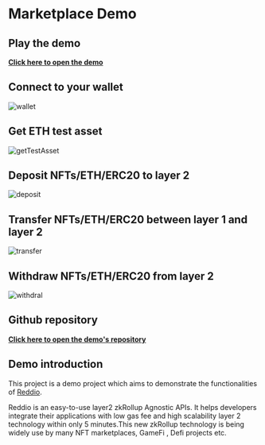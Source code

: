 # Marketplace Demo

## Play the demo

**[Click here to open the demo](https://demos.reddio.com/)**

## Connect to your wallet
![wallet](/connectWallet.gif)

## Get ETH test asset
![getTestAsset](/getTestETH.gif)

## Deposit NFTs/ETH/ERC20 to layer 2
![deposit](/deposit.gif)

## Transfer NFTs/ETH/ERC20 between layer 1 and layer 2
![transfer](/transfer.gif)

## Withdraw NFTs/ETH/ERC20 from layer 2
![withdral](/withdral.gif)


## Github repository

**[Click here to open the demo's repository](https://github.com/reddio-com/NFT-Marketplace)**

## Demo introduction

This project is a demo project which aims to demonstrate the functionalities of [Reddio](https://www.reddio.com/).

Reddio is an easy-to-use layer2 zkRollup Agnostic APIs. It helps developers integrate their applications with low gas fee and high scalability layer 2 technology within only 5 minutes.This new zkRollup technology  is being widely use by many NFT marketplaces, GameFi , Defi projects etc.


